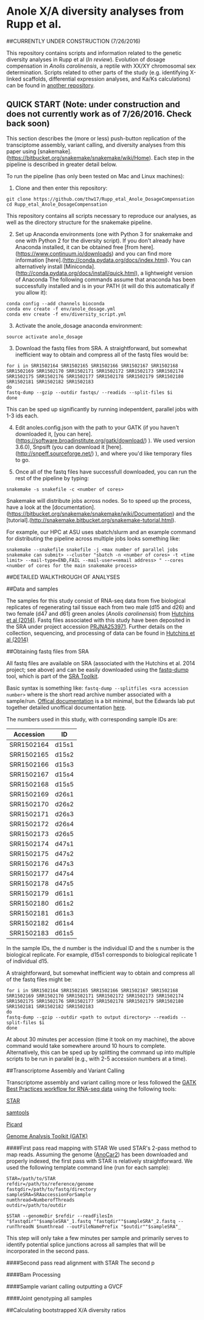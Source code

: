 # Anole X/A diversity analyses from Rupp et al.
##CURRENTLY UNDER CONSTRUCTION (7/26/2016)

This repository contains scripts and information related to the genetic diversity analyses in Rupp et al (_In review_). Evolution of dosage compensation in _Anolis carolinensis_, a reptile with XX/XY chromosomal sex determination.  Scripts related to other parts of the study (e.g. identifying X-linked scaffolds, differential expression analyses, and Ka/Ks calculations) can be found in [another repository](https://github.com/WilsonSayresLab/Anole_expression).


## QUICK START (Note: under construction and does not currently work as of 7/26/2016.  Check back soon)

This section describes the (more or less) push-button replication of the transciptome assembly, variant calling, and diversity analyses from this paper using [snakemake].(https://bitbucket.org/snakemake/snakemake/wiki/Home).  Each step in the pipeline is described in greater detail below.

To run the pipeline (has only been tested on Mac and Linux machines):

1) Clone and then enter this repository:
```
git clone https://github.com/thw17/Rupp_etal_Anole_DosageCompensation
cd Rupp_etal_Anole_DosageCompensation
```
This repository contains all scripts necessary to reproduce our analyses, as well as the directory structure for the snakemake pipeline.

2) Set up Anaconda environments (one with Python 3 for snakemake and one with Python 2 for the diversity script).  If you don't already have Anaconda installed, it can be obtained free [from here].(https://www.continuum.io/downloads) and you can find more information [here].(http://conda.pydata.org/docs/index.html).  You can alternatively install [Miniconda].(http://conda.pydata.org/docs/install/quick.html), a lightweight version of Anaconda  The following commands assume that anaconda has been successfully installed and is in your PATH (it will do this automatically if you allow it):
```
conda config --add channels bioconda
conda env create -f env/anole_dosage.yml
conda env create -f env/diversity_script.yml
```

3) Activate the anole_dosage anaconda environment:
```
source activate anole_dosage
```

3) Download the fastq files from SRA. A straightforward, but somewhat inefficient way to obtain and compress all of the fastq files would be:
```
for i in SRR1502164 SRR1502165 SRR1502166 SRR1502167 SRR1502168 SRR1502169 SRR1502170 SRR1502171 SRR1502172 SRR1502173 SRR1502174 SRR1502175 SRR1502176 SRR1502177 SRR1502178 SRR1502179 SRR1502180 SRR1502181 SRR1502182 SRR1502183
do
fastq-dump --gzip --outdir fastqs/ --readids --split-files $i
done
```
This can be sped up significantly by running indepentdent, parallel jobs with 1-3 ids each.

4) Edit anoles.config.json with the path to your GATK (if you haven't downloaded it, [you can here].(https://software.broadinstitute.org/gatk/download/) ).  We used version 3.6.0), Snpsift (you can download it [here].(http://snpeff.sourceforge.net/) ), and where you'd like temporary files to go. 

5) Once all of the fastq files have successfull downloaded, you can run the rest of the pipeline by typing:
```
snakemake -s snakefile -c <number of cores>
```
Snakemake will distribute jobs across nodes. So to speed up the process, have a look at the [documentation].(https://bitbucket.org/snakemake/snakemake/wiki/Documentation) and the [tutorial].(http://snakemake.bitbucket.org/snakemake-tutorial.html).

For example, our HPC at ASU uses sbatch/slurm and an example command for distributing the pipeline across multiple jobs looks something like:
```
snakemake --snakefile snakefile -j <max number of parallel jobs snakemake can submit> --cluster "sbatch -n <number of cores> -t <time limit> --mail-type=END,FAIL --mail-user=<email address> " --cores <number of cores for the main snakemake process>
```

##DETAILED WALKTHROUGH OF ANALYSES

##Data and samples

The samples for this study consist of RNA-seq data from five biological replicates of regenerating tail tissue each from two male (d15 and d26) and two female (d47 and d61) green anoles (_Anolis carolinensis_) from [Hutchins et al (2014)](http://journals.plos.org/plosone/article?id=10.1371/journal.pone.0105004).  Fastq files associated with this study have been deposited in the SRA under project accession [PRJNA253971](http://www.ncbi.nlm.nih.gov/bioproject/PRJNA253971). Further details on the collection, sequencing, and processing of data can be found in [Hutchins et al (2014)](http://journals.plos.org/plosone/article?id=10.1371/journal.pone.0105004)

##Obtaining fastq files from SRA

All fastq files are available on SRA (associated with the Hutchins et al. 2014 project; see above) and can be easily downloaded using the [fastq-dump](http://www.ncbi.nlm.nih.gov/Traces/sra/sra.cgi?view=toolkit_doc&f=fastq-dump) tool, which is part of the [SRA Toolkit](http://www.ncbi.nlm.nih.gov/Traces/sra/sra.cgi?view=software).

Basic syntax is something like:
```fastq-dump --splitfiles <sra accession number>```
where <sra accession number> is the short read archive number associated with a sample/run.  [Offical documentation](http://www.ncbi.nlm.nih.gov/Traces/sra/sra.cgi?view=toolkit_doc&f=fastq-dump) is a bit minimal, but the Edwards lab put together detailed unoffical documentation [here](https://edwards.sdsu.edu/research/fastq-dump/).

The numbers used in this study, with corresponding sample IDs are:

| Accession | ID |
|---|---|
| SRR1502164 | d15s1 |
| SRR1502165 | d15s2 |
| SRR1502166 | d15s3 |
| SRR1502167 | d15s4 |
| SRR1502168 | d15s5 |
| SRR1502169 | d26s1 |
| SRR1502170 | d26s2 |
| SRR1502171 | d26s3 |
| SRR1502172 | d26s4 |
| SRR1502173 | d26s5 |
| SRR1502174 | d47s1 |
| SRR1502175 | d47s2 |
| SRR1502176 | d47s3 |
| SRR1502177 | d47s4 |
| SRR1502178 | d47s5 |
| SRR1502179 | d61s1 |
| SRR1502180 | d61s2 |
| SRR1502181 | d61s3 |
| SRR1502182 | d61s4 |
| SRR1502183 | d61s5 |

In the sample IDs, the d number is the individual ID and the s number is the biological replicate.  For example, d15s1 corresponds to biological replicate 1 of individual d15.

A straightforward, but somewhat inefficient way to obtain and compress all of the fastq files might be:
```
for i in SRR1502164 SRR1502165 SRR1502166 SRR1502167 SRR1502168 SRR1502169 SRR1502170 SRR1502171 SRR1502172 SRR1502173 SRR1502174 SRR1502175 SRR1502176 SRR1502177 SRR1502178 SRR1502179 SRR1502180 SRR1502181 SRR1502182 SRR1502183
do
fastq-dump --gzip --outdir <path to output directory> --readids --split-files $i
done
```
At about 30 minutes per accession (time it took on my machine), the above command would take somewhere around 10 hours to complete.  Alternatively, this can be sped up by splitting the command up into multiple scripts to be run in parallel (e.g., with 2-5 accession numbers at a time).

##Transcriptome Assembly and Variant Calling

Transcriptome assembly and variant calling more or less followed the [GATK Best Practices workflow for RNA-seq data](https://www.broadinstitute.org/gatk/guide/article?id=3891) using the following tools:

[STAR](https://github.com/alexdobin/STAR)

[samtools](http://www.htslib.org/)

[Picard](https://broadinstitute.github.io/picard/)

[Genome Analysis Toolkit (GATK)](https://www.broadinstitute.org/gatk/)

####First pass read mapping with STAR
We used STAR's 2-pass method to map reads.  Assuming the genome ([AnoCar2](http://hgdownload.cse.ucsc.edu/goldenPath/anoCar2/bigZips/)) has been downloaded and properly indexed, the first pass with STAR is relatively straightforward.  We used the following template command line (run for each sample):

```
STAR=/path/to/STAR
refdir=/path/to/reference/genome
fastqdir=/path/to/fastq/directory
sampleSRA=SRAaccessionForSample
numthread=NumberofThreads
outdir=/path/to/outdir

$STAR --genomeDir $refdir --readFilesIn "$fastqdir""$sampleSRA"_1.fastq "fastqdir""$sampleSRA"_2.fastq --runThreadN $numthread --outFileNamePrefix "$outdir""$sampleSRA"_
```
This step will only take a few minutes per sample and primarily serves to identify potential splice junctions across all samples that will be incorporated in the second pass. 

####Second pass read alignment with STAR
The second p

####Bam Processing

####Sample variant calling outputting a GVCF

####Joint genotyping all samples


##Calculating bootstrapped X/A diversity ratios



